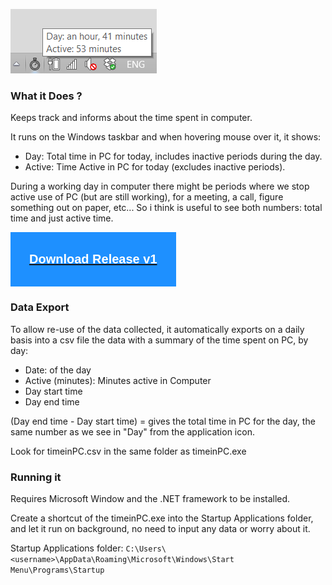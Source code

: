 
![Time in PC](https://raw.githubusercontent.com/al3xandr3/timeinPC/master/timeinPC.png)

### What it Does ?

Keeps track and informs about the time spent in computer.

It runs on the Windows taskbar and when hovering mouse over it, it shows:
- Day: Total time in PC for today, includes inactive periods during the day.
- Active: Time Active in PC for today (excludes inactive periods).

During a working day in computer there might be periods where we stop active use of PC (but are still working), for a meeting, a call, figure something out on paper, etc... So i think is useful to see both numbers: total time and just active time.

<!-- Add icon library -->
<link rel="stylesheet" href="https://cdnjs.cloudflare.com/ajax/libs/font-awesome/4.7.0/css/font-awesome.min.css">

<style>
  .btn {
  background-color: DodgerBlue;
  border: none;
  color: #fff important!;
  padding: 12px 30px;
  cursor: pointer;
  font-size: 20px;
}
.btn:hover {
  background-color: RoyalBlue;
}
</style>

<!-- Auto width -->
<button class="btn"><i class="fa fa-download"></i><a href="https://github.com/al3xandr3/timeinPC/releases/download/v1/timeinPC-setup.exe"><p style="color:white"><b>  Download Release v1</b></p></a></button>


### Data Export

To allow re-use of the data collected, it automatically exports on a daily basis into a csv file the data with a summary of the time spent on PC, by day:
- Date: of the day
- Active (minutes): Minutes active in Computer
- Day start time
- Day end time

(Day end time - Day start time)  = gives the total time in PC for the day, the same number as we see in "Day" from the application icon.

Look for timeinPC.csv in the same folder as timeinPC.exe

### Running it

Requires Microsoft Window and the .NET framework to be installed.

Create a shortcut of the timeinPC.exe into the Startup Applications folder, and let it run on background, no need to input any data or worry about it. 

Startup Applications folder: `C:\Users\<username>\AppData\Roaming\Microsoft\Windows\Start Menu\Programs\Startup`
